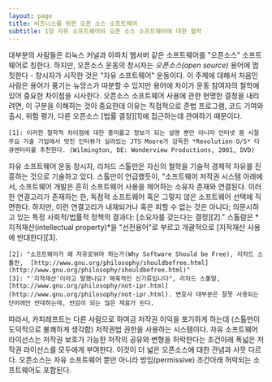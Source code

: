 ```yaml
---
layout: page
title: 비즈니스를 위한 오픈 소스 소프트웨어
subtitle: 1장 자유 소프트웨어와 오픈 소스 소프트웨어에 대한 철학
---
```


대부분의 사람들은 리눅스 커널과 아파치 웹서버 같은 소프트웨어를 "오픈소스" 소프트웨어로 칭한다. 하지만, 오픈소스 운동의 창시자는 *오픈소스(open source)* 용어에 멈칫한다 - 창시자가 시작한 것은 "자유 소프트웨어" 운동이다. 이 주제에 대해서 처음인 사람은 용어가 풍기는 뉴앙스가 따분할 수 있지만 용어에 차이가 운동 참여자의 철학에 있어 중요한 차이점을 시사한다. 오픈소스 소프트웨어 사용에 관한 현명한 결정을 내리려면, 이 구분을 이해하는 것이 중요한데 이유는 직접적으로 준법 프로그램, 코드 기여와 출시, 위험 평가, 다른 오픈소스 [법률 결정][1]에 접근하는데 관여하기 때문이다.

    [1]: 이러한 철학적 차이점에 대한 흥미롭고 정보가 되는 설명 뿐만 아니라 인터넷 붐 시절 주요 기술 기업에서 멋진 인터뷰가 실려있는 JTS Moore가 감독한 *Revolution O/S* 다큐멘터리를 추천한다. (Wilmington, DE: Wonderview Productions, 2001, DVD)

자유 소프트웨어 운동 창시자, 리처드 스톨만은 자신의 철학을 기술적 경제적 자유를 진흥하는 것으로 기술하고 있다. 스톨만이 언급했듯이, "소프트웨어 저작권 시스템 아래에서, 소프트웨어 개발은 흔히 소프트웨어 사용을 제어하는 소유자 존재와 연결된다. 이러한 연결고리가 존재하는 한, 독점적 소프트웨어 혹은 그렇지 않은 소프트웨어 선택에 직면한다. 하지만, 이런 연결고리가 내재되거나 혹은 피할 수 없는 것은 아니다; 의문시하고 있는 특정 사회적/법률적 정책의 결과다: [소요자를 갖는다는 결정][2]." 스톨람은 *지적재산(intellectual property)*을 "선전용어"로 부르고 개괄적으로 [지적재산 사용에 반대한다][3].

    [2]: "소프트웨어가 왜 자유로워야 하는가(Why Software Should be Free), 리차드 스톨만,  [http://www.gnu.org/philosophy/shouldbefree.html](http://www.gnu.org/philosophy/shouldbefree.html)"
    [3]: "'지적재산'이라고 말했나요? 매혹적인 신기류입니다", 리차드 스톨말, [http://www.gnu.org/philosophy/not-ipr.html](http://www.gnu.org/philosophy/not-ipr.html). 변호사 대부분은 잘못 사용되는 단어에만 반대하는데, 반감이 되는 많은 재료가 된다.

따라서, 카피레프트는 다른 사람으로 하여금 저작권 이익을 포기하게 하는데 (스톨만이 도덕적으로 불쾌하게 생각함) 저작권법 권한을 사용하는 시스템이다. 자유 소프트웨어 라이선스는 저작권 보호가 가능한 저작의 공유와 변형을 허락한다는 조건아래 폭넓은 저작권 라이선스를 모두에게 부여한다. 이것이 더 넓은 오픈소스에 대한 관념과 사뭇 다르다. 오픈소스는 자유 소프트웨어 뿐만 아니라 방임(permissive) 조건아래 허락되는 소프트웨어도 포함된다. 




